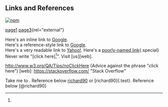 ## Links and References

[![npm][npm-image]][npm-url]

[npm-image]: https://img.shields.io/npm/v/remark-bracketed-spans.svg?style=flat-square
[npm-url]: https://www.npmjs.com/package/remark-bracketed-spans

[page1](../getting-started/index.html)
[page3](../page3/index.html){rel="external"}

Here's an inline link to [Google](http://www.google.com/).  
Here's a reference-style link to [Google][1].  
Here's a very readable link to [Yahoo!][yahoo].
Here's a [poorly-named link](http://www.google.com/ 'Google'){.special}
Never write "[click here][^2]".
Visit [us][web].

[1]: http://www.google.com/
[yahoo]: http://www.yahoo.com/

[^2]:

  http://www.w3.org/QA/Tips/noClickHere
  (Advice against the phrase "click here")
  [web]: https://stackoverflow.com/ "Stack Overflow"

  Take me to [](#XieGXNJ18). Reference below [richard90]() or [richard90]{.test}. Reference below [@richard90]